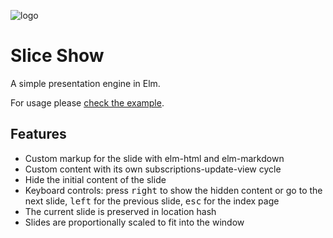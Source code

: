 ![logo](elm-slice-show.png)

# Slice Show

A simple presentation engine in Elm.

For usage please [check the example](https://github.com/w0rm/elm-slice-show/tree/master/example).

## Features

* Custom markup for the slide with elm-html and elm-markdown
* Custom content with its own subscriptions-update-view cycle
* Hide the initial content of the slide
* Keyboard controls: press <kbd>right</kbd> to show the hidden content or go to the next slide, <kbd>left</kbd> for the previous slide, <kbd>esc</kbd> for the index page
* The current slide is preserved in location hash
* Slides are proportionally scaled to fit into the window
